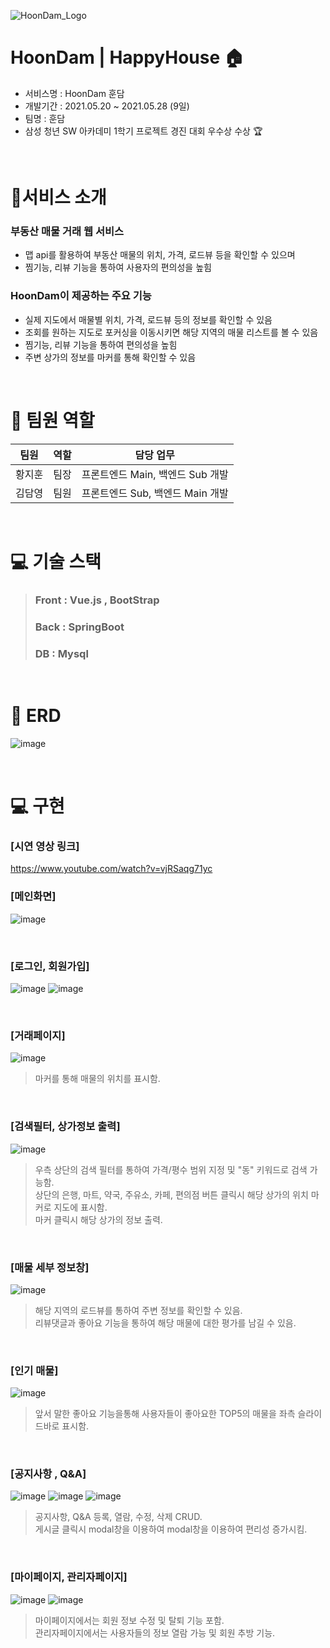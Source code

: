 ![HoonDam_Logo](https://user-images.githubusercontent.com/78480984/136932773-2d6bed79-4ea0-4e6e-91d9-1bde94137a7b.png)

# HoonDam | HappyHouse 🏠

- 서비스명 : HoonDam 훈담
- 개발기간 : 2021.05.20 ~ 2021.05.28 (9일)
- 팀명 : 훈담
- 삼성 청년 SW 아카데미 1학기 프로젝트 경진 대회 우수상 수상 🏆
<br>

# 📌서비스 소개

   ### 부동산 매물 거래 웹 서비스
   - 맵 api를 활용하여 부동산 매물의 위치, 가격, 로드뷰 등을 확인할 수 있으며
   - 찜기능, 리뷰 기능을 통하여 사용자의 편의성을 높힘 

  ### HoonDam이 제공하는 주요 기능
  - 실제 지도에서 매물별 위치, 가격, 로드뷰 등의 정보를 확인할 수 있음
  - 조회를 원하는 지도로 포커싱을 이동시키면 해당 지역의 매물 리스트를 볼 수 있음
  - 찜기능, 리뷰 기능을 통하여 편의성을 높힘
  - 주변 상가의 정보를 마커를 통해 확인할 수 있음

<br>

# 👩 팀원 역할
| 팀원 | 역할 | 담당 업무
| ------ | ------ | ------ |
| 황지훈 | 팀장 | 프론트엔드 Main, 백엔드 Sub 개발 |
| 김담영 | 팀원 | 프론트엔드 Sub, 백엔드 Main 개발 |

<br>

# 💻 기술 스택
> ### Front : Vue.js , BootStrap
> ### Back : SpringBoot
> ### DB : Mysql

<br>

# 💾 ERD
![image](https://user-images.githubusercontent.com/78480984/136929343-fe402839-c6af-49c4-9a4a-606c9e006f3e.png)

<br>

# 💻 구현
### [시연 영상 링크]
https://www.youtube.com/watch?v=vjRSaqg71yc

### [메인화면]
![image](https://user-images.githubusercontent.com/78480984/136930028-a8d91d9b-f296-4762-bdc5-4b40b66c8631.png)

<br>

### [로그인, 회원가입]
![image](https://user-images.githubusercontent.com/78480984/136930140-3de8b519-760e-40b8-84a2-9480047824d8.png)
![image](https://user-images.githubusercontent.com/78480984/136930166-c6c0e923-062d-499d-99f8-76576e80d9dc.png)

<br>

### [거래페이지]
![image](https://user-images.githubusercontent.com/78480984/136930328-4a96996b-ce44-4e62-9ab1-561baed0ee09.png)

> 마커를 통해 매물의 위치를 표시함.

<br>

### [검색필터, 상가정보 출력]
![image](https://user-images.githubusercontent.com/78480984/136930466-bdc3b98d-0d5b-45ef-a37f-17a7f0b04ba6.png)

> 우측 상단의 검색 필터를 통하여 가격/평수 범위 지정 및 "동" 키워드로 검색 가능함.<br>
> 상단의 은행, 마트, 약국, 주유소, 카페, 편의점 버튼 클릭시 해당 상가의 위치 마커로 지도에 표시함.<br>
> 마커 클릭시 해당 상가의 정보 출력.

<br>

### [매물 세부 정보창]
![image](https://user-images.githubusercontent.com/78480984/136930883-7e853bc4-e714-4742-85d4-adaf0f05c472.png)

> 해당 지역의 로드뷰를 통하여 주변 정보를 확인할 수 있음.<br>
> 리뷰댓글과 좋아요 기능을 통하여 해당 매물에 대한 평가를 남길 수 있음.

<br>

### [인기 매물]
![image](https://user-images.githubusercontent.com/78480984/136931029-d2bb2137-1bd5-4a06-a073-21578792401f.png)

> 앞서 말한 좋아요 기능을통해 사용자들이 좋아요한 TOP5의 매물을 좌측 슬라이드바로 표시함.

<br>

### [공지사항 , Q&A]
![image](https://user-images.githubusercontent.com/78480984/136931185-8e157512-397e-46c4-9302-add97851b301.png)
![image](https://user-images.githubusercontent.com/78480984/136931194-f196a3c4-74de-4b3e-8269-4221d2e60813.png)
![image](https://user-images.githubusercontent.com/78480984/136931224-a0c89323-6616-45b9-a564-31274dca8052.png)

> 공지사항, Q&A 등록, 열람, 수정, 삭제 CRUD. <br>
> 게시글 클릭시 modal창을 이용하여 modal창을 이용하여 편리성 증가시킴.

<br>

### [마이페이지, 관리자페이지]
![image](https://user-images.githubusercontent.com/78480984/136931293-197b48cd-4002-4109-b69e-d8a590e3a5af.png)
![image](https://user-images.githubusercontent.com/78480984/136931307-d8a6f46e-91a1-46ae-854f-73e768652ede.png)

> 마이페이지에서는 회원 정보 수정 및 탈퇴 기능 포함.<br>
> 관리자페이지에서는 사용자들의 정보 열람 가능 및 회원 추방 기능.

<br>



